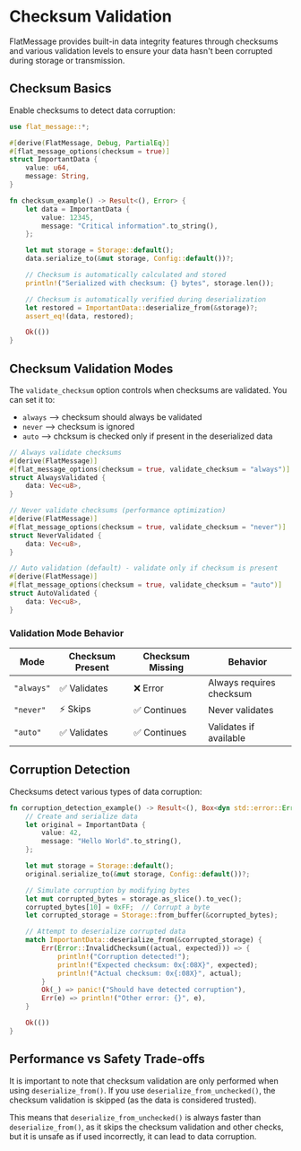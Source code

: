 # Checksum Validation

FlatMessage provides built-in data integrity features through checksums and various validation levels to ensure your data hasn't been corrupted during storage or transmission.

## Checksum Basics

Enable checksums to detect data corruption:

```rust
use flat_message::*;

#[derive(FlatMessage, Debug, PartialEq)]
#[flat_message_options(checksum = true)]
struct ImportantData {
    value: u64,
    message: String,
}

fn checksum_example() -> Result<(), Error> {
    let data = ImportantData {
        value: 12345,
        message: "Critical information".to_string(),
    };

    let mut storage = Storage::default();
    data.serialize_to(&mut storage, Config::default())?;

    // Checksum is automatically calculated and stored
    println!("Serialized with checksum: {} bytes", storage.len());

    // Checksum is automatically verified during deserialization
    let restored = ImportantData::deserialize_from(&storage)?;
    assert_eq!(data, restored);

    Ok(())
}
```

## Checksum Validation Modes

The `validate_checksum` option controls when checksums are validated. You can set it to:
* `always` --> checksum should always be validated
* `never` --> checksum is ignored
* `auto` --> chcksum is checked only if present in the deserialized data

```rust
// Always validate checksums
#[derive(FlatMessage)]
#[flat_message_options(checksum = true, validate_checksum = "always")]
struct AlwaysValidated {
    data: Vec<u8>,
}

// Never validate checksums (performance optimization)
#[derive(FlatMessage)]
#[flat_message_options(checksum = true, validate_checksum = "never")]
struct NeverValidated {
    data: Vec<u8>,
}

// Auto validation (default) - validate only if checksum is present
#[derive(FlatMessage)]
#[flat_message_options(checksum = true, validate_checksum = "auto")]
struct AutoValidated {
    data: Vec<u8>,
}
```

### Validation Mode Behavior

| Mode       | Checksum Present | Checksum Missing | Behavior                 |
| ---------- | ---------------- | ---------------- | ------------------------ |
| `"always"` | ✅ Validates      | ❌ Error          | Always requires checksum |
| `"never"`  | ⚡ Skips          | ✅ Continues      | Never validates          |
| `"auto"`   | ✅ Validates      | ✅ Continues      | Validates if available   |

## Corruption Detection

Checksums detect various types of data corruption:

```rust
fn corruption_detection_example() -> Result<(), Box<dyn std::error::Error>> {
    // Create and serialize data
    let original = ImportantData {
        value: 42,
        message: "Hello World".to_string(),
    };

    let mut storage = Storage::default();
    original.serialize_to(&mut storage, Config::default())?;

    // Simulate corruption by modifying bytes
    let mut corrupted_bytes = storage.as_slice().to_vec();
    corrupted_bytes[10] = 0xFF;  // Corrupt a byte
    let corrupted_storage = Storage::from_buffer(&corrupted_bytes);

    // Attempt to deserialize corrupted data
    match ImportantData::deserialize_from(&corrupted_storage) {
        Err(Error::InvalidChecksum((actual, expected))) => {
            println!("Corruption detected!");
            println!("Expected checksum: 0x{:08X}", expected);
            println!("Actual checksum: 0x{:08X}", actual);
        }
        Ok(_) => panic!("Should have detected corruption"),
        Err(e) => println!("Other error: {}", e),
    }

    Ok(())
}
```

## Performance vs Safety Trade-offs

It is important to note that checksum validation are only performed when using `deserialize_from()`. If you use `deserialize_from_unchecked()`, the checksum validation is skipped (as the data is considered trusted).

This means that `deserialize_from_unchecked()` is always faster than `deserialize_from()`, as it skips the checksum validation and other checks, but it is unsafe as if used incorrectly, it can lead to data corruption.
